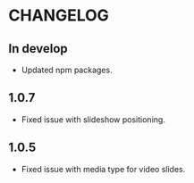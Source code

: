 # CHANGELOG

## In develop

* Updated npm packages.

## 1.0.7

* Fixed issue with slideshow positioning.

## 1.0.5

* Fixed issue with media type for video slides.
